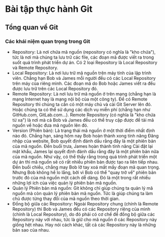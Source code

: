 # Bài tập thực hành Git
## Tổng quan về Git
### Các khái niệm quan trọng trong Git
+ Repository: Là nơi chứa mã nguồn (repository có nghĩa là "kho chứa"), tức là nơi mà chúng ta lưu trữ các file, các đoạn mã được viết ra trong suốt quá trình phát triển dự án. Có 2 loại Repository là Local Repository và Remote Repository.
+ Local Repository: Là nơi lưu trữ mã nguồn trên máy tính của lập trình viên. Chẳng hạn Bob và James mỗi người đều có các Local Repository trên máy của riêng mình. Các đoạn mã do Bob hoặc James viết ra đều được lưu trữ trên các Local Repository đó.
+ Remote Repository: Là nơi lưu trữ mã nguồn ở trên mạng (chẳng hạn là mạng Internet hay là mạng nội bộ của một công ty). Để có Remote Repository thì chúng ta cần có một máy chủ và cài Git Server lên đó. Hoặc chúng ta có thể sử dụng các dịch vụ miễn phí (chẳng hạn như GitHub.com, GitLab.com...). Remote Repository (có nghĩa là "kho chứa từ xa") là nơi mà cả Bob và James đều có thể truy cập được để tải mã nguồn về hoặc đưa mã nguồn lên đó.
+ Version (Phiên bản): Là trạng thái mã nguồn ở một thời điểm nhất định nào đó. Chẳng hạn, sáng hôm nay Bob hoàn thành xong tính năng Đăng nhập của website, Bob quyết định đánh dấu rằng đây là một phiên bản của mã nguồn. Đến buổi trưa, James hoàn thành tính năng Cài đặt lại mật khẩu, James lại quyết định đánh dấu rằng đây là một phiên bản nữa của mã nguồn. Như vậy, có thể thấy rằng trong quá trình phát triển một dự án thì mã nguồn sẽ có rất nhiều phiên bản được tạo ra liên tiếp nhau. Đến buổi chiều, chẳng may Bob lỡ tay xoá mất mấy đoạn mã quan trọng. Nhưng Bob không hề lo lắng, bởi vì Bob có thể "quay trở về" phiên bản trước đó của mã nguồn một cách dễ dàng. Đó là một trong rất nhiều những lợi ích của việc quản lý phiên bản mã nguồn.
+ Quản lý Phiên bản mã nguồn: Git không chỉ giúp chúng ta quản lý mã nguồn mà còn quản lý phiên bản mã nguồn. Tức là giúp chúng ta làm chủ được từng thay đổi của mã nguồn theo thời gian.
+ Đồng bộ giữa các Repository: Ngoài Repository chung (chính là Remote Repository) thì Bob và James đều có các Repository riêng của mình (chính là Local Repository), do đó phải có cơ chế để đồng bộ giữa các Repository này với nhau, tức là giữ cho mã nguồn ở các Repository này giống hệt nhau. Hay nói cách khác, tất cả các Repository này là những bản sao của nhau.